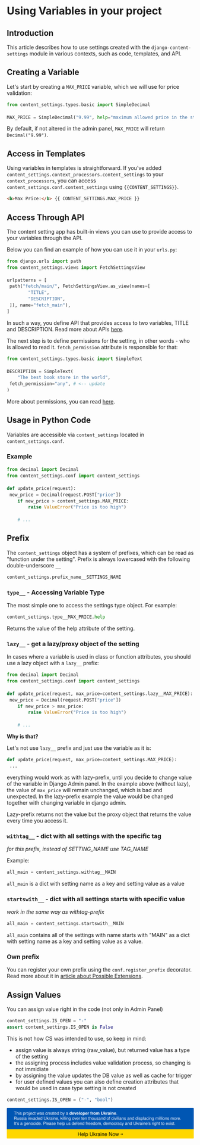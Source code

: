 # Using Variables in your project

## Introduction

This article describes how to use settings created with the `django-content-settings` module in various contexts, such as code, templates, and API.

## Creating a Variable

Let's start by creating a `MAX_PRICE` variable, which we will use for price validation:

```python
from content_settings.types.basic import SimpleDecimal

MAX_PRICE = SimpleDecimal("9.99", help="maximum allowed price in the store")
```

By default, if not altered in the admin panel, `MAX_PRICE` will return `Decimal("9.99")`.

## Access in Templates

Using variables in templates is straightforward. If you've added `content_settings.context_processors.content_settings` to your `context_processors`, you can access `content_settings.conf.content_settings` using `{{CONTENT_SETTINGS}}`.

```html
<b>Max Price:</b> {{ CONTENT_SETTINGS.MAX_PRICE }}
```

## Access Through API

The content setting app has built-in views you can use to provide access to your variables through the API.

Below you can find an example of how you can use it in your `urls.py`:

```python
from django.urls import path
from content_settings.views import FetchSettingsView

urlpatterns = [
 path("fetch/main/", FetchSettingsView.as_view(names=[
        "TITLE",
        "DESCRIPTION",
 ]), name="fetch_main"),
]
```

In such a way, you define API that provides access to two variables, TITLE and DESCRIPTION. Read more about APIs [here](api.md).

The next step is to define permissions for the setting, in other words - who is allowed to read it. `fetch_permission` attribute is responsible for that:

```python
from content_settings.types.basic import SimpleText

DESCRIPTION = SimpleText(
    "The best book store in the world",
 fetch_permission="any", # <-- update
)
```

More about permissions, you can read [here](permissions.md).

## Usage in Python Code

Variables are accessible via `content_settings` located in `content_settings.conf`.

### Example

```python
from decimal import Decimal
from content_settings.conf import content_settings

def update_price(request):
 new_price = Decimal(request.POST["price"])
    if new_price > content_settings.MAX_PRICE:
        raise ValueError("Price is too high")
    
    # ...
```

## Prefix

The `content_settings` object has a system of prefixes, which can be read as "function under the setting". Prefix is always lowercased with the following double-underscore `__`

```python
content_settings.prefix_name__SETTINGS_NAME
```

### `type__` - Accessing Variable Type

The most simple one to access the settings type object. For example:

```python
content_settings.type__MAX_PRICE.help
```

Returns the value of the help attribute of the setting.

### `lazy__` - get a lazy/proxy object of the setting

In cases where a variable is used in class or function attributes, you should use a lazy object with a `lazy__` prefix:

```python
from decimal import Decimal
from content_settings.conf import content_settings

def update_price(request, max_price=content_settings.lazy__MAX_PRICE):
 new_price = Decimal(request.POST["price"])
    if new_price > max_price:
        raise ValueError("Price is too high")
    
    # ...
```

**Why is that?**

Let's not use `lazy__` prefix and just use the variable as it is:

```python
def update_price(request, max_price=content_settings.MAX_PRICE):
 ...
```

everything would work as with lazy-prefix, until you decide to change value of the variable in Django Admin panel. In the example above (without lazy), the value of `max_price` will remain unchanged, which is bad and unexpected. In the lazy-prefix example the value would be changed together with changing variable in django admin.

Lazy-prefix returns not the value but the proxy object that returns the value every time you access it.

### `withtag__` - dict with all settings with the specific tag

*for this prefix, instead of SETTING_NAME use TAG_NAME*

Example:

```python
all_main = content_settings.withtag__MAIN
```

`all_main` is a dict with setting name as a key and setting value as a value

### `startswith__` - dict with all settings starts with specific value

*work in the same way as withtag-prefix*

```python
all_main = content_settings.startswith__MAIN
```

`all_main` contains all of the settings with name starts with "MAIN" as a dict with setting name as a key and setting value as a value.

### Own prefix

You can register your own prefix using the `conf.register_prefix` decorator. Read more about it in [article about Possible Extensions](extends.md).

## Assign Values

You can assign value right in the code (not only in Admin Panel)

```python
content_settings.IS_OPEN = "-"
assert content_settings.IS_OPEN is False
```

This is not how CS was intended to use, so keep in mind:

* assign value is always string (raw_value), but returned value has a type of the setting
* the assigning process includes value validation process, so changing is not immidiate
* by assigning the value updates the DB value as well as cache for trigger
* for user defined values you can also define creation attributes that would be used in case type setting is not created

```python
content_settings.IS_OPEN = ("-", "bool")
```

[![Stand With Ukraine](https://raw.githubusercontent.com/vshymanskyy/StandWithUkraine/main/banner-direct-single.svg)](https://stand-with-ukraine.pp.ua)